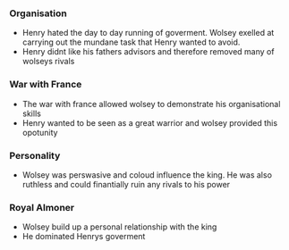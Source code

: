 ### Organisation 
- Henry hated the day to day running of goverment. Wolsey exelled at carrying out the mundane task that Henry wanted to avoid.
- Henry didnt like his fathers advisors and therefore removed many of wolseys rivals

### War with France
- The war with france allowed wolsey to demonstrate his organisational skills 
- Henry wanted to be seen as a great warrior and wolsey provided this opotunity

### Personality
- Wolsey was perswasive and coloud influence the king. He was also ruthless and could finantially ruin any rivals to his power

### Royal Almoner
- Wolsey build up a personal relationship with the king
- He dominated Henrys goverment 